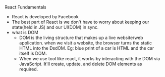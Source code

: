 React Fundamentals

- React is developed by Facebook
- The best part of React is we don't have to worry about keeping our state(held in JS) and our UI(DOM) in sync.
-  what is DOM
    - DOM is the living structure that makes up a live website/web application. when we visit a website, the browser turns the static HTML into the DsdOM.
    Eg: blue print of a car is HTML and the car itself is DOM.
    - When we use tool like react, it works by interacting with the DOM via JavaScript. It'll create, update, and delete DOM elements as required.
